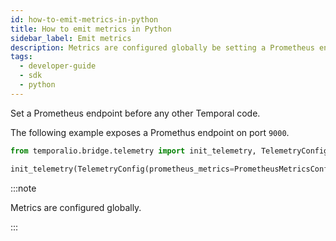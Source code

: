 ```yaml
---
id: how-to-emit-metrics-in-python
title: How to emit metrics in Python
sidebar_label: Emit metrics
description: Metrics are configured globally be setting a Prometheus endpoint before any other Temporal code.
tags:
  - developer-guide
  - sdk
  - python
---
```


Set a Prometheus endpoint before any other Temporal code.

The following example exposes a Promethus endpoint on port `9000`.

```python
from temporalio.bridge.telemetry import init_telemetry, TelemetryConfig, PrometheusMetricsConfig

init_telemetry(TelemetryConfig(prometheus_metrics=PrometheusMetricsConfig(bind_address="0.0.0.0:9000")))
```

:::note

Metrics are configured globally.

:::

<!-- https://github.com/temporalio/sdk-python/issues/125 -->
